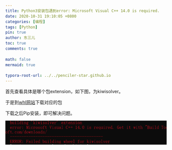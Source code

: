 ```yaml
---
title: Python3安装包遇到error: Microsoft Visual C++ 14.0 is required.
date: 2020-10-31 19:10:05 +0800
categories: [编程]
tags: [Python]
pin: true
author: 东三儿
toc: true
comments: true

math: false
mermaid: true

typora-root-url: ../../penciler-star.github.io
---
```


首先查看具体是哪个包extension，如下图，为kiwisolver。

于是到[whl网站](https://www.lfd.uci.edu/~gohlke/pythonlibs/#twisted)下载对应的包

下载之后Pip安装，即可解决问题。

![19898939-02458713d5b1a1d7](/assets/blog_res/2020-10-31-post202010311.assets/19898939-02458713d5b1a1d7.png)